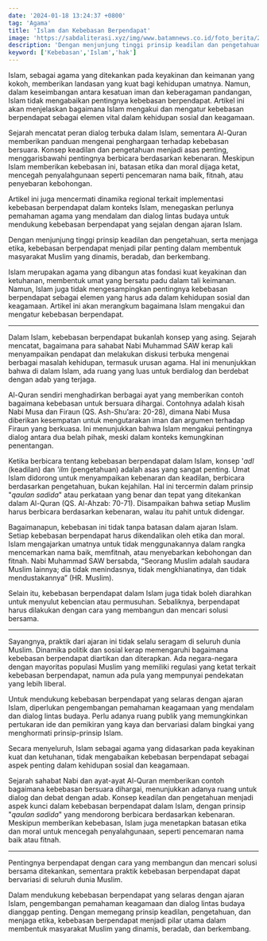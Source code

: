 ```yaml
---
date: '2024-01-18 13:24:37 +0800'
tag: 'Agama'
title: 'Islam dan Kebebasan Berpendapat'
image: 'https://sabdaliterasi.xyz/img/www.batamnews.co.id/foto_berita/2022/07/2022-07-07-masyarakat-islam-perlu-diberikan-pemahaman-perbedaan-idul-adha.jpg'
description: 'Dengan menjunjung tinggi prinsip keadilan dan pengetahuan, serta menjaga etika, kebebasan berpendapat menjadi pilar penting dalam membentuk masyarakat Muslim.'
keyword: ['Kebebasan','Islam','hak']
---
```

<p>Islam, sebagai agama yang ditekankan pada keyakinan dan keimanan yang kokoh, memberikan landasan yang kuat bagi kehidupan umatnya. Namun, dalam keseimbangan antara kesatuan iman dan keberagaman pandangan, Islam tidak mengabaikan pentingnya kebebasan berpendapat. Artikel ini akan menjelaskan bagaimana Islam mengakui dan mengatur kebebasan berpendapat sebagai elemen vital dalam kehidupan sosial dan keagamaan. </p><p>Sejarah mencatat peran dialog terbuka dalam Islam, sementara Al-Quran memberikan panduan mengenai penghargaan terhadap kebebasan bersuara. Konsep keadilan dan pengetahuan menjadi asas penting, menggarisbawahi pentingnya berbicara berdasarkan kebenaran. Meskipun Islam memberikan kebebasan ini, batasan etika dan moral dijaga ketat, mencegah penyalahgunaan seperti pencemaran nama baik, fitnah, atau penyebaran kebohongan. </p><p>Artikel ini juga mencermati dinamika regional terkait implementasi kebebasan berpendapat dalam konteks Islam, menegaskan perlunya pemahaman agama yang mendalam dan dialog lintas budaya untuk mendukung kebebasan berpendapat yang sejalan dengan ajaran Islam.</p><p>Dengan menjunjung tinggi prinsip keadilan dan pengetahuan, serta menjaga etika, kebebasan berpendapat menjadi pilar penting dalam membentuk masyarakat Muslim yang dinamis, beradab, dan berkembang.</p><p>Islam merupakan agama yang dibangun atas fondasi kuat keyakinan dan ketuhanan, membentuk umat yang bersatu padu dalam tali keimanan. Namun, Islam juga tidak mengesampingkan pentingnya kebebasan berpendapat sebagai elemen yang harus ada dalam kehidupan sosial dan keagamaan. Artikel ini akan merangkum bagaimana Islam mengakui dan mengatur kebebasan berpendapat.</p><hr><p>Dalam Islam, kebebasan berpendapat bukanlah konsep yang asing. Sejarah mencatat, bagaimana para sahabat Nabi Muhammad SAW kerap kali menyampaikan pendapat dan melakukan diskusi terbuka mengenai berbagai masalah kehidupan, termasuk urusan agama. Hal ini menunjukkan bahwa di dalam Islam, ada ruang yang luas untuk berdialog dan berdebat dengan adab yang terjaga.</p><p>Al-Quran sendiri menghadirkan berbagai ayat yang memberikan contoh bagaimana kebebasan untuk bersuara dihargai. Contohnya adalah kisah Nabi Musa dan Firaun (QS. Ash-Shu’ara: 20-28), dimana Nabi Musa diberikan kesempatan untuk mengutarakan iman dan argumen terhadap Firaun yang berkuasa. Ini menunjukkan bahwa Islam mengakui pentingnya dialog antara dua belah pihak, meski dalam konteks kemungkinan penentangan.</p><p>Ketika berbicara tentang kebebasan berpendapat dalam Islam, konsep '<em>adl</em> (keadilan) dan <em>'ilm</em> (pengetahuan) adalah asas yang sangat penting. Umat Islam didorong untuk menyampaikan kebenaran dan keadilan, berbicara berdasarkan pengetahuan, bukan kejahilan. Hal ini tercermin dalam prinsip "<em>qaulan sadida</em>" atau perkataan yang benar dan tepat yang ditekankan dalam Al-Quran (QS. Al-Ahzab: 70-71). Disampaikan bahwa setiap Muslim harus berbicara berdasarkan kebenaran, walau itu pahit untuk didengar.</p><p>Bagaimanapun, kebebasan ini tidak tanpa batasan dalam ajaran Islam. Setiap kebebasan berpendapat harus dikendalikan oleh etika dan moral. Islam mengajarkan umatnya untuk tidak menggunakannya dalam rangka mencemarkan nama baik, memfitnah, atau menyebarkan kebohongan dan fitnah. Nabi Muhammad SAW bersabda, “Seorang Muslim adalah saudara Muslim lainnya; dia tidak menindasnya, tidak mengkhianatinya, dan tidak mendustakannya” (HR. Muslim).</p><p>Selain itu, kebebasan berpendapat dalam Islam juga tidak boleh diarahkan untuk menyulut kebencian atau permusuhan. Sebaliknya, berpendapat harus dilakukan dengan cara yang membangun dan mencari solusi bersama.</p><hr><p>Sayangnya, praktik dari ajaran ini tidak selalu seragam di seluruh dunia Muslim. Dinamika politik dan sosial kerap memengaruhi bagaimana kebebasan berpendapat diartikan dan diterapkan. Ada negara-negara dengan mayoritas populasi Muslim yang memiliki regulasi yang ketat terkait kebebasan berpendapat, namun ada pula yang mempunyai pendekatan yang lebih liberal.</p><p>Untuk mendukung kebebasan berpendapat yang selaras dengan ajaran Islam, diperlukan pengembangan pemahaman keagamaan yang mendalam dan dialog lintas budaya. Perlu adanya ruang publik yang memungkinkan pertukaran ide dan pemikiran yang kaya dan bervariasi dalam bingkai yang menghormati prinsip-prinsip Islam.</p><p>Secara menyeluruh, Islam sebagai agama yang didasarkan pada keyakinan kuat dan ketuhanan, tidak mengabaikan kebebasan berpendapat sebagai aspek penting dalam kehidupan sosial dan keagamaan. </p><p>Sejarah sahabat Nabi dan ayat-ayat Al-Quran memberikan contoh bagaimana kebebasan bersuara dihargai, menunjukkan adanya ruang untuk dialog dan debat dengan adab. Konsep keadilan dan pengetahuan menjadi aspek kunci dalam kebebasan berpendapat dalam Islam, dengan prinsip "<em>qaulan sadida</em>" yang mendorong berbicara berdasarkan kebenaran. Meskipun memberikan kebebasan, Islam juga menetapkan batasan etika dan moral untuk mencegah penyalahgunaan, seperti pencemaran nama baik atau fitnah. </p><hr><p>Pentingnya berpendapat dengan cara yang membangun dan mencari solusi bersama ditekankan, sementara praktik kebebasan berpendapat dapat bervariasi di seluruh dunia Muslim. </p><p>Dalam mendukung kebebasan berpendapat yang selaras dengan ajaran Islam, pengembangan pemahaman keagamaan dan dialog lintas budaya dianggap penting. Dengan memegang prinsip keadilan, pengetahuan, dan menjaga etika, kebebasan berpendapat menjadi pilar utama dalam membentuk masyarakat Muslim yang dinamis, beradab, dan berkembang.</p>
